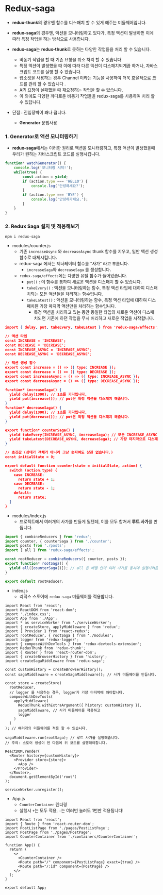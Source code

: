 # Redux-saga

- **redux-thunk**의 경우엔 함수를 디스패치 할 수 있게 해주는 미들웨어입니다.
- **redux-saga**의 경우엔, 액션을 모니터링하고 있다가, 특정 액션이 발생하면 이에 따라 특정 작업을 하는 방식으로 사용합니다. 

- **redux-saga**는 **redux-thunk**로 못하는 다양한 작업들을 처리 할 수 있습니다. 
  - 비동기 작업을 할 때 기존 요청을 취소 처리 할 수 있습니다
  - 특정 액션이 발생했을 때 이에 따라 다른 액션이 디스패치되게끔 하거나, 자바스크립트 코드를 실행 할 수 있습니다.
  - 웹소켓을 사용하는 경우 Channel 이라는 기능을 사용하여 더욱 효율적으로 코드를 관리 할 수 있습니다 .
  - API 요청이 실패했을 때 재요청하는 작업을 할 수 있습니다.
  - 이 외에도 다양한 까다로운 비동기 작업들을 redux-saga를 사용하여 처리 할 수 있답니다.
- 단점 : 진입장벽이 꽤나 큽니다.
  -  **Generator** 문법사용



### 1. Generator로 액션 모니터링하기

- **redux-saga**에서는 이러한 원리로 액션을 모니터링하고, 특정 액션이 발생했을때 우리가 원하는 자바스크립트 코드를 실행시킵니다.

```js
function* watchGenerator() {
    console.log('모니터링 시작!');
    while(true) {
        const action = yield;
        if (action.type === 'HELLO') {
            console.log('안녕하세요?');
        }
        if (action.type === 'BYE') {
            console.log('안녕히가세요.');
        }
    }
}
```



### 2. Redux Saga 설치 및 적용해보기

```shell
npm i redux-saga
```

- modules/counter.js
  - 기존 `increaseAsync` 와 `decreaseAsync` thunk 함수를 지우고, 일반 액션 생성 함수로 대체시킵니다.
  - redux-saga 에서는 제너레이터 함수를 "사가" 라고 부릅니다.
    - `increaseSaga`와 `decreaseSaga` 를 생성합니다.
  - `redux-saga/effects`에는 다양한 유틸 함수가 들어있습니다.
    - `put()` : 이 함수를 통하여 새로운 액션을 디스패치 할 수 있습니다.
    - `takeEvery()` : 액션을 모니터링하는 함수, 특정 액션 타입에 대하여 디스패치되는 모든 액션들을 처리하는 함수입니다.
    - `takeLatest()` : 액션을 모니터링하는 함수, 특정 액션 타입에 대하여 디스패치된 가장 마지막 액션만을 처리하는 함수입니다. 
      - 특정 액션을 처리하고 있는 동안 동일한 타입의 새로운 액션이 디스패치되면 기존에 하던 작업을 무시 처리하고 새로운 작업을 시작합니다.

```json
import { delay, put, takeEvery, takeLatest } from 'redux-saga/effects';

// 액션 타입
const INCREASE = 'INCREASE';
const DECREASE = 'DECREASE';
const INCREASE_ASYNC = 'INCREASE_ASYNC';
const DECREASE_ASYNC = 'DECREASE_ASYNC';

// 액션 생성 함수
export const increase = () => ({ type: INCREASE });
export const decrease = () => ({ type: DECREASE });
export const increaseAsync = () => ({ type: INCREASE_ASYNC });
export const decreaseAsync = () => ({ type: DECREASE_ASYNC });

function* increaseSaga() {
  yield delay(1000); // 1초를 기다립니다.
  yield put(increase()); // put은 특정 액션을 디스패치 해줍니다.
}
function* decreaseSaga() {
  yield delay(1000); // 1초를 기다립니다.
  yield put(decrease()); // put은 특정 액션을 디스패치 해줍니다.
}

export function* counterSaga() {
  yield takeEvery(INCREASE_ASYNC, increaseSaga); // 모든 INCREASE_ASYNC 액션을 처리
  yield takeLatest(DECREASE_ASYNC, decreaseSaga); // 가장 마지막으로 디스패치된 DECREASE_ASYNC 액션만을 처리
}

// 초깃값 (상태가 객체가 아니라 그냥 숫자여도 상관 없습니다.)
const initialState = 0;

export default function counter(state = initialState, action) {
  switch (action.type) {
    case INCREASE:
      return state + 1;
    case DECREASE:
      return state - 1;
    default:
      return state;
  }
}
```



- modules/index.js
  - 프로젝트에서 여러개의 사가를 만들게 될텐데, 이를 모두 합쳐서 **루트 사가**를 만듭니다.

```js
import { combineReducers } from 'redux';
import counter, { counterSaga } from './counter';
import posts from './posts';
import { all } from 'redux-saga/effects';

const rootReducer = combineReducers({ counter, posts });
export function* rootSaga() {
  yield all([counterSaga()]); // all 은 배열 안의 여러 사가를 동시에 실행시켜줍니다.
}

export default rootReducer;
```



- index.js
  - 리덕스 스토어에 `redux-saga` 미들웨어를 적용합니다.

```react
import React from 'react';
import ReactDOM from 'react-dom';
import './index.css';
import App from './App';
import * as serviceWorker from './serviceWorker';
import { createStore, applyMiddleware } from 'redux';
import { Provider } from 'react-redux';
import rootReducer, { rootSaga } from './modules';
import logger from 'redux-logger';
import { composeWithDevTools } from 'redux-devtools-extension';
import ReduxThunk from 'redux-thunk';
import { Router } from 'react-router-dom';
import { createBrowserHistory } from 'history';
import createSagaMiddleware from 'redux-saga';

const customHistory = createBrowserHistory();
const sagaMiddleware = createSagaMiddleware(); // 사가 미들웨어를 만듭니다.

const store = createStore(
  rootReducer,
  // logger 를 사용하는 경우, logger가 가장 마지막에 와야합니다.
  composeWithDevTools(
    applyMiddleware(
      ReduxThunk.withExtraArgument({ history: customHistory }),
      sagaMiddleware, // 사가 미들웨어를 적용하고
      logger
    )
  )
); // 여러개의 미들웨어를 적용 할 수 있습니다.

sagaMiddleware.run(rootSaga); // 루트 사가를 실행해줍니다.
// 주의: 스토어 생성이 된 다음에 위 코드를 실행해야합니다.

ReactDOM.render(
  <Router history={customHistory}>
    <Provider store={store}>
      <App />
    </Provider>
  </Router>,
  document.getElementById('root')
);

serviceWorker.unregister();
```

- App.js
  - `CounterContainer` 렌더링
  - 실행시 `+`는 모두 적용, `-`는 여러번 눌러도 1번만 적용됩니다!

```react
import React from 'react';
import { Route } from 'react-router-dom';
import PostListPage from './pages/PostListPage';
import PostPage from './pages/PostPage';
import CounterContainer from './containers/CounterContainer';

function App() {
  return (
    <>
      <CounterContainer />
      <Route path="/" component={PostListPage} exact={true} />
      <Route path="/:id" component={PostPage} />
    </>
  );
}

export default App;
```

